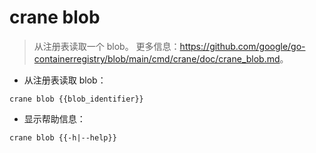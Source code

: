 # crane blob

> 从注册表读取一个 blob。
> 更多信息：<https://github.com/google/go-containerregistry/blob/main/cmd/crane/doc/crane_blob.md>。

- 从注册表读取 blob：

`crane blob {{blob_identifier}}`

- 显示帮助信息：

`crane blob {{-h|--help}}`